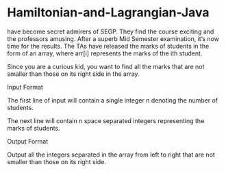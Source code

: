 # Hamiltonian-and-Lagrangian-Java
have become secret admirers of SEGP. They find the course exciting and the professors amusing. After a superb Mid Semester examination, it’s now time for the results. The TAs have released the marks of students in the form of an array, where arr[i] represents the marks of the ith student.

Since you are a curious kid, you want to find all the marks that are not smaller than those on its right side in the array.

Input Format

The first line of input will contain a single integer n denoting the number of students.

The next line will contain n space separated integers representing the marks of students.

Output Format

Output all the integers separated in the array from left to right that are not smaller than those on its right side.
